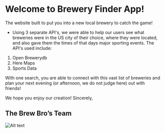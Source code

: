 
# Welcome to Brewery Finder App!

The website built to put you into a new local brewery to catch the game!
 - Using 3 separate API's, we were able to help our users see what breweries were in the US city of their choice, where they were located, and also gave them the times of that days major sporting events. 
 The API's used include:
 1. Open Brewerydb
 2. Here Maps 
 3. Sports Data
 

With one search, you are able to connect with this vast list of breweries and plan your next evening (or afternoon, we do not judge here) out with friends!
 
 

We hope you enjoy our creation!
Sincerely,
 ## The Brew Bro’s Team

 
![Alt text](templeteGenerator.PNG?raw=true "Screen Shot")



